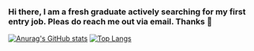 ### Hi there, I am a fresh graduate actively searching for my first entry job. Pleas do reach me out via email. Thanks 👋
[![Anurag's GitHub stats](https://github-readme-stats.vercel.app/api?username=anthony-suryajaya)](https://github.com/anuraghazra/github-readme-stats)
[![Top Langs](https://github-readme-stats.vercel.app/api/top-langs/?username=anthony-suryajaya)](https://github.com/anuraghazra/github-readme-stats)
<!--
**anthony-suryajaya/Anthony-Suryajaya** is a ✨ _special_ ✨ repository because its `README.md` (this file) appears on your GitHub profile.

Here are some ideas to get you started:

- 🔭 I’m currently working on ...
- 🌱 I’m currently learning ...
- 👯 I’m looking to collaborate on ...
- 🤔 I’m looking for help with ...
- 💬 Ask me about ...
- 📫 How to reach me: ...
- 😄 Pronouns: ...
- ⚡ Fun fact: ...
-->
